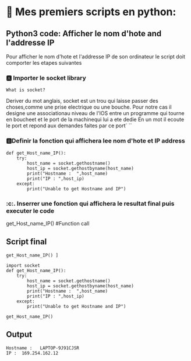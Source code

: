 
# 🎈 Mes premiers scripts en python:

## Python3 code: Afficher le nom d'hote and l'addresse IP 
 Pour afficher le nom d'hote et l'addresse IP de son ordinateur le script doit comporter les etapes suivantes
  
### :a: Importer le  socket library 
```
What is socket?
```
Deriver du mot anglais, socket est un trou qui laisse passer des choses,comme une prise electrique ou une bouche.
Pour notre cas il designe une associationau niveau de l'IOS entre un programme qui tourne en boucheet et le port de la machinequi lui a ete dedie
En un mot il ecoute le port et repond aux demandes faites par ce port`
``

 ### :b:Definir la fonction qui affichera lee nom d'hote et IP address 
```
def get_Host_name_IP(): 
    try: 
        host_name = socket.gethostname() 
        host_ip = socket.gethostbyname(host_name) 
        print("Hostname :  ",host_name) 
        print("IP : ",host_ip) 
    except: 
        print("Unable to get Hostname and IP") 
  ```
### :c:. Inserrer une fonction qui affichera le resultat final puis executer le code 
get_Host_name_IP() #Function call 
  
## Script final 

```
get_Host_name_IP() ]
   
import socket 
def get_Host_name_IP(): 
    try: 
        host_name = socket.gethostname() 
        host_ip = socket.gethostbyname(host_name) 
        print("Hostname :  ",host_name) 
        print("IP : ",host_ip) 
    except: 
        print("Unable to get Hostname and IP") 
  
get_Host_name_IP()
```

## Output
```
Hostname :   LAPTOP-9J91CJSR
IP :  169.254.162.12
```
